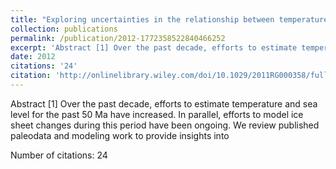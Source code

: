 ```yaml
---
title: "Exploring uncertainties in the relationship between temperature, ice volume, and sea level over the past 50 million years"
collection: publications
permalink: /publication/2012-1772358522840466252
excerpt: 'Abstract [1] Over the past decade, efforts to estimate temperature and sea level for the past 50 Ma have increased. In parallel, efforts to model ice sheet changes during this period have been ongoing. We review published paleodata and modeling work to provide insights into '
date: 2012
citations: '24'
citation: 'http://onlinelibrary.wiley.com/doi/10.1029/2011RG000358/full'
---
```

Abstract [1] Over the past decade, efforts to estimate temperature and sea level for the past 50 Ma have increased. In parallel, efforts to model ice sheet changes during this period have been ongoing. We review published paleodata and modeling work to provide insights into 

Number of citations: 24